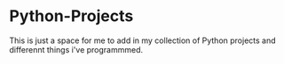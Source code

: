 # Python-Projects

This is just a space for me to add in my collection of Python projects and differennt things i've programmmed.
